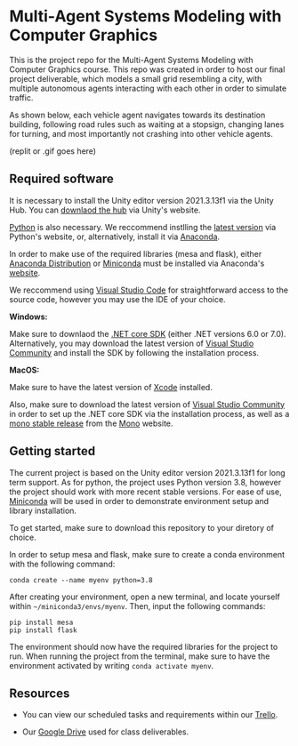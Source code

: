 # Multi-Agent Systems Modeling with Computer Graphics
This is the project repo for the Multi-Agent Systems Modeling with Computer Graphics course. This repo was created in order to host our final project deliverable, which models a small grid resembling a city, with multiple autonomous agents interacting with each other in order to simulate traffic. 

As shown below, each vehicle agent navigates towards its destination building, following road rules such as waiting at a stopsign, changing lanes for turning, and most importantly not crashing into other vehicle agents.

(replit or .gif goes here)

## Required software

It is necessary to install the Unity editor version 2021.3.13f1 via the Unity Hub. You can [downlaod the hub](https://unity.com/download#how-get-started) via Unity's website.

[Python](https://www.python.org/) is also necessary. We reccommend instlling the [latest version](https://www.python.org/downloads/) via Python's website, or, alternatively, install it via [Anaconda](https://www.anaconda.com/).

In order to make use of the required libraries (mesa and flask), either [Anaconda Distribution](https://www.anaconda.com/products/distribution) or [Miniconda](https://docs.conda.io/en/latest/miniconda.html) must be installed via Anaconda's [website](https://www.anaconda.com/).

We reccommend using [Visual Studio Code](https://code.visualstudio.com/) for straightforward access to the source code, however you may use the IDE of your choice.

**Windows:**

Make sure to downlaod the [.NET core SDK](https://dotnet.microsoft.com/en-us/download) (either .NET versions 6.0 or 7.0). Alternatively, you may download the latest version of [Visual Studio Community](https://visualstudio.microsoft.com/downloads/) and install the SDK by following the installation process.

**MacOS:**

Make sure to have the latest version of [Xcode](https://developer.apple.com/xcode/) installed.

Also, make sure to download the latest version of [Visual Studio Community](https://visualstudio.microsoft.com/downloads/) in order to set up the .NET core SDK via the installation process, as well as a [mono stable release](https://www.mono-project.com/download/stable/) from the [Mono](https://www.mono-project.com/) website.

## Getting started

The current project is based on the Unity editor version 2021.3.13f1 for long term support. As for python, the project uses Python version 3.8, however the project should work with more recent stable versions. For ease of use, [Miniconda](https://docs.conda.io/en/latest/miniconda.html) will be used in order to demonstrate environment setup and library installation.

To get started, make sure to download this repository to your diretory of choice.

In order to setup mesa and flask, make sure to create a conda environment with the following command:

`conda create --name myenv python=3.8`

After creating your environment, open a new terminal, and locate yourself within `~/miniconda3/envs/myenv`. Then, input the following commands:

`pip install mesa`<br />
`pip install flask`

The environment should now have the required libraries for the project to run. When running the project from the terminal, make sure to have the environment activated by writing `conda activate myenv`.

## Resources

* You can view our scheduled tasks and requirements within our [Trello](https://trello.com/b/hyh2nYDJ/tc2008b-traffic-simulator). <br />

* Our [Google Drive](https://drive.google.com/drive/u/0/folders/0AFf2VcX-DtjFUk9PVA) used for class deliverables.
